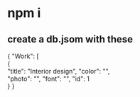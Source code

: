   # npm i 
   
## create a db.jsom with these   
    
{ 
  "Work": [   
    {    
      "title": "Interior design", 
      "color": "",  
      "photo": "",
      "font": "",
      "id": 1  
       } 
}  
 
